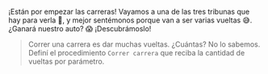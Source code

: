 <gs-attire attire-url="https://raw.githubusercontent.com/MumukiProject/mumuki-guia-gobstones-la-pedrera-secundaria/master/assets/attires/config_1587654826104.json"></gs-attire>

¡Están por empezar las carreras! Vayamos a una de las tres tribunas que hay para verla :eyes:, y mejor sentémonos porque van a ser varias vueltas :sweat_smile:. ¿Ganará nuestro auto? :scream: ¡Descubrámoslo!

> Correr una carrera es dar muchas vueltas. ¿Cuántas? No lo sabemos. Definí el procedimiento `Correr carrera` que reciba la cantidad de vueltas por parámetro.